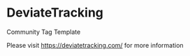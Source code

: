 # DeviateTracking
Community Tag Template

Please visit https://deviatetracking.com/ for more information
